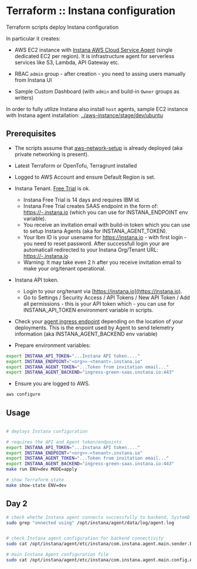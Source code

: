 # Terraform :: Instana configuration

Terraform scripts deploy Instana configuration

In particular it creates:

- AWS EC2 instance with  [Instana AWS Cloud Service Agent](https://www.ibm.com/docs/en/instana-observability/current?topic=agents-amazon-web-services-aws) (single dedicated EC2 per region). It is infrastructure agent for serverless services like S3, Lambda, API Gateway etc.

- RBAC `admin` group - after creation - you need to assing users manually from Instana UI

- Sample Custom Dashboard (with `admin` and build-in `Owner` groups as writers)

In order to fully utilize Instana also install `host` agents, sample EC2 instance with Instana agent installation: [../aws-instance/stage/dev/ubuntu](../aws-instance/stage/dev/ubuntu/terragrunt.hcl)

## Prerequisites

- The scripts assume that [aws-network-setup](../aws-network-setup) is already deployed (aka private networking is present).

- Latest Terraform or OpenTofu, Terragrunt installed

- Logged to AWS Account and ensure Default Region is set.

- Instana Tenant. [Free Trial](https://www.ibm.com/products/instana) is ok.

  - Instana Free Trial is 14 days and requires IBM id.
  - Instana Free Trial creates SAAS endpoint in the form of: [https://<tenant>-<org>.instana.io](https://<tenant>-<org>.instana.io) (which you can use for INSTANA_ENDPOINT env variable).
  - You receive an invitation email with build-in token which you can use to setup Instana Agents (aka for INSTANA_AGENT_TOKEN).
  - Your Ibm ID is your usename for https://instana.io - with first login - you need to reset password.
  After successfull login your are automaticall redirected to your Instana Org/Tenant URL: [https://<tenant>-<org>.instana.io](https://<tenant>-<org>.instana.io)
  - Warning: It may take even 2 h after you receive invitation email to make your org/tenant operational.

- Instana API token.
  - Login to your org/tenant via [https://instana.io](https://instana.io).
  - Go to Settings / Security Access / API Tokens / New API Token / Add all permissions - this is your API token which - you can use for INSTANA_API_TOKEN environment variable in scripts.

- Check your [agent ingress endpoint](https://www.ibm.com/docs/en/instana-observability/current?topic=planning-preparing-endpoints-keys#endpoints-for-the-host-and-cloud-service-agents) depending on the location of your deployments. This is the enpoint used by Agent to send telemetry information (aka INSTANA_AGENT_BACKEND env variable)

- Prepare environment variables:

```bash
export INSTANA_API_TOKEN="...Instana API token...."
export INSTANA_ENDPOINT="<org>>-<tenant>.instana.io"
export INSTANA_AGENT_TOKEN="...Token from invitation email..."
export INSTANA_AGENT_BACKEND="ingress-green-saas.instana.io:443"
```

- Ensure you are logged to AWS.

```bash
aws configure
```

## Usage

```bash

# deploys Instana configuration

# requires the API and Agent token/endpoints
export INSTANA_API_TOKEN="...Instana API token...."
export INSTANA_ENDPOINT="<org>>-<tenant>.instana.io"
export INSTANA_AGENT_TOKEN="...Token from invitation email..."
export INSTANA_AGENT_BACKEND="ingress-green-saas.instana.io:443"
make run ENV=dev MODE=apply

# show Terraform state
make show-state ENV=dev
```

## Day 2

```bash
# check whethe Instana agent connects successfully to backend, SystemD logs are empty
sudo grep "onnected using" /opt/instana/agent/data/log/agent.log


# check Instana agent configuration for backend connectivity
sudo cat /opt/instana/agent/etc/instana/com.instana.agent.main.sender.Backend.cfg

# main Instana Agent configuration file
sudo cat /opt/instana/agent/etc/instana/com.instana.agent.main.config.Agent.cfg
